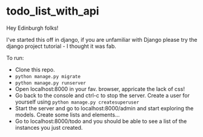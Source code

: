 # todo_list_with_api

Hey Edinburgh folks!

I've started this off in django, if you are unfamiliar with Django please try the django project tutorial - I thought it was fab.

To run:
* Clone this repo. 
* `python manage.py migrate`
* `python manage.py runserver`
* Open localhost:8000 in your fav. browser, appricate the lack of css!
* Go back to the console and ctrl-c to stop the server. Create a user for yourself using  `python manage.py createsuperuser`
* Start the server and go to localhost:8000/admin and start exploring the models. Create some lists and elements...
* Go to localhost:8000/todo and you should be able to see a list of the instances you just created.
